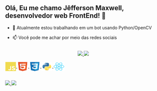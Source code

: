 ## Olá, Eu me chamo Jêfferson Maxwell, desenvolvedor web FrontEnd! 👋

- 🔭 Atualmente estou trabalhando em um bot usando Python/OpenCV
<!-- - 🌱 Estou aprendendo NodeJS -->
- 📫 Você pode me achar por meio das redes sociais
  ##
<div>
  <div align="center">
    <a href="https://github.com/MaxwellAt">
    <img height="140em" src="https://github-readme-stats.vercel.app/api?username=MaxwellAt&show_icons=true&theme=github_dark&include_all_commits=true&count_private=true"/>
    <img height="140em" src="https://github-readme-stats.vercel.app/api/top-langs/?username=MaxwellAt&layout=compact&langs_count=10&theme=github_dark"/>
  </div>
  <br>
  <div style="display: inline_block">
    <img align="center" alt="Max-Js" height="30" width="35" src="https://raw.githubusercontent.com/devicons/devicon/master/icons/javascript/javascript-plain.svg">
    <img align="center" alt="Max-HTML" height="30" width="35" src="https://raw.githubusercontent.com/devicons/devicon/master/icons/html5/html5-original.svg">
    <img align="center" alt="Max-CSS" height="30" width="35" src="https://raw.githubusercontent.com/devicons/devicon/master/icons/css3/css3-original.svg">
    <img align="center" alt="Max-Python" height="30" width="35" src="https://raw.githubusercontent.com/devicons/devicon/master/icons/python/python-original.svg">
    <img align="center" alt="Max-React" height="30" width="35" src="https://raw.githubusercontent.com/devicons/devicon/master/icons/react/react-original.svg">
  </div>
</div>

  ##

<div> 
  <a href="https://www.instagram.com/j_maxwell__/" target="_blank">
    <img src="https://img.shields.io/badge/-Instagram-%23E4405F?style=for-the-badge&logo=instagram&logoColor=white" target="_blank">
  </a> 
  <a href = "mailto:jefferson.maxwell1603@gmail.com">
    <img src="https://img.shields.io/badge/-Gmail-%23333?style=for-the-badge&logo=gmail&logoColor=white" target="_blank">
  </a>
</div>
  
<!--
**MaxwellAt/MaxwellAt** is a ✨ _special_ ✨ repository because its `README.md` (this file) appears on your GitHub profile.

Here are some ideas to get you started:

- 🔭 I’m currently working on ...
- 🌱 I’m currently learning ...
- 👯 I’m looking to collaborate on ...
- 🤔 I’m looking for help with ...
- 💬 Ask me about ...
- 📫 How to reach me: ...
- 😄 Pronouns: ...
- ⚡ Fun fact: ...
-->
